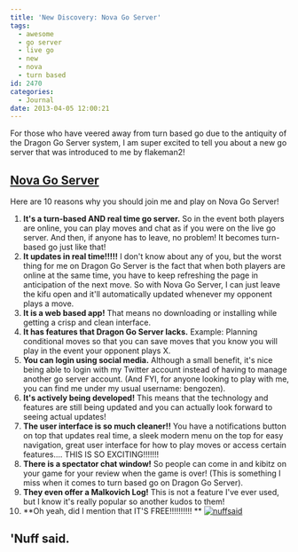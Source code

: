 ```yaml
---
title: 'New Discovery: Nova Go Server'
tags:
  - awesome
  - go server
  - live go
  - new
  - nova
  - turn based
id: 2470
categories:
  - Journal
date: 2013-04-05 12:00:21
---
```


For those who have veered away from turn based go due to the antiquity of the Dragon Go Server system, I am super excited to tell you about a new go server that was introduced to me by flakeman2!

## [Nova Go Server](http://www.nova.gs)

Here are 10 reasons why you should join me and play on Nova Go Server!

1.  <span style="line-height: 13px;">**It's a turn-based AND real time go server.** So in the event both players are online, you can play moves and chat as if you were on the live go server. And then, if anyone has to leave, no problem! It becomes turn-based go just like that!</span>
2.  **It updates in real time!!!!!** I don't know about any of you, but the worst thing for me on Dragon Go Server is the fact that when both players are online at the same time, you have to keep refreshing the page in anticipation of the next move. So with Nova Go Server, I can just leave the kifu open and it'll automatically updated whenever my opponent plays a move.
3.  **It is a web based app!** That means no downloading or installing while getting a crisp and clean interface.
4.  **It has features that Dragon Go Server lacks.** Example: Planning conditional moves so that you can save moves that you know you will play in the event your opponent plays X.
5.  **You can login using social media.** Although a small benefit, it's nice being able to login with my Twitter account instead of having to manage another go server account. (And FYI, for anyone looking to play with me, you can find me under my usual username: bengozen).
6.  **It's actively being developed!** This means that the technology and features are still being updated and you can actually look forward to seeing actual updates!
7.  **The user interface is so much cleaner!!** You have a notifications button on top that updates real time, a sleek modern menu on the top for easy navigation, great user interface for how to play moves or access certain features.... THIS IS SO EXCITING!!!!!!!
8.  **There is a spectator chat window!** So people can come in and kibitz on your game for your review when the game is over! (This is something I miss when it comes to turn based go on Dragon Go Server).
9.  **They even offer a Malkovich Log!** This is not a feature I've ever used, but I know it's really popular so another kudos to them!
10.  **Oh yeah, did I mention that IT'S FREE!!!!!!!!!! **
[![nuffsaid](http://www.bengozen.com/wp-content/uploads/2013/04/nuffsaid.jpeg)](http://www.bengozen.com/wp-content/uploads/2013/04/nuffsaid.jpeg)

## 'Nuff said.